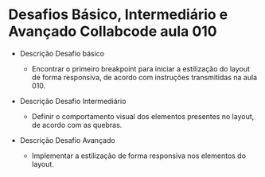 # Desafios Básico, Intermediário e Avançado Collabcode aula 010

- Descrição Desafio básico
  - Encontrar o primeiro breakpoint para iniciar a estilização do layout de forma responsiva, de acordo com instruções transmitidas na aula 010.

- Descrição Desafio Intermediário
  - Definir o comportamento visual dos elementos presentes no layout, de acordo com as quebras.

- Descrição Desafio Avançado
  - Implementar a estilização de forma responsiva nos elementos do layout.